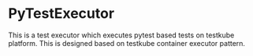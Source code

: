 # PyTestExecutor
This is a test executor which executes pytest based tests on testkube platform. This is designed based on testkube container executor pattern.
